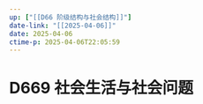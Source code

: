 ```yaml
---
up: ["[[D66 阶级结构与社会结构]]"]
date-link: "[[2025-04-06]]"
date: 2025-04-06
ctime-p: 2025-04-06T22:05:59
---
```


# D669 社会生活与社会问题
